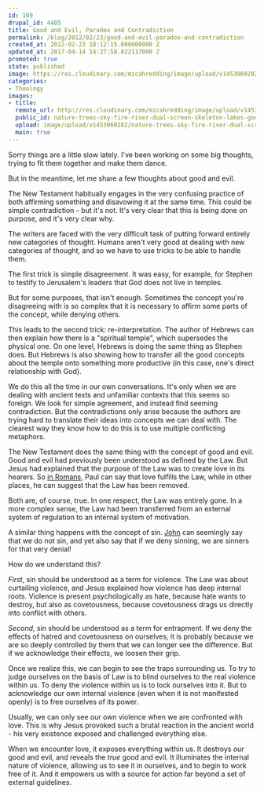 ```yaml
---
id: 109
drupal_id: 4485
title: Good and Evil, Paradox and Contradiction
permalink: /blog/2012/02/23/good-and-evil-paradox-and-contradiction
created_at: 2012-02-23 18:12:15.000000000 Z
updated_at: 2017-04-14 14:27:58.822117000 Z
promoted: true
state: published
image: https://res.cloudinary.com/micahredding/image/upload/v1453060282/nature-trees-sky-fire-river-dual-screen-skeleton-lakes-good-vs.-evil-wallpaper.jpg
categories:
- Theology
images:
- title: 
  remote_url: http://res.cloudinary.com/micahredding/image/upload/v1453060282/nature-trees-sky-fire-river-dual-screen-skeleton-lakes-good-vs.-evil-wallpaper.jpg
  public_id: nature-trees-sky-fire-river-dual-screen-skeleton-lakes-good-vs.-evil-wallpaper
  upload: image/upload/v1453060282/nature-trees-sky-fire-river-dual-screen-skeleton-lakes-good-vs.-evil-wallpaper.jpg
  main: true
---
```

Sorry things are a little slow lately. I've been working on some big thoughts, trying to fit them together and make them dance.

But in the meantime, let me share a few thoughts about good and evil.

The New Testament habitually engages in the very confusing practice of both affirming something and disavowing it at the same time. This could be simple contradiction - but it's not. It's very clear that this is being done on purpose, and it's very clear why.

The writers are faced with the very difficult task of putting forward entirely new categories of thought. Humans aren't very good at dealing with new categories of thought, and so we have to use tricks to be able to handle them.

The first trick is simple disagreement. It was easy, for example, for Stephen to testify to Jerusalem's leaders that God does not live in temples. 

But for some purposes, that isn't enough. Sometimes the concept you're disagreeing with is so complex that it is necessary to affirm some parts of the concept, while denying others. 

This leads to the second trick: re-interpretation. The author of Hebrews can then explain how there is a "spiritual temple", which supersedes the physical one. On one level, Hebrews is doing the same thing as Stephen does. But Hebrews is also showing how to transfer all the good concepts about the temple onto something more productive (in this case, one's direct relationship with God).

We do this all the time in our own conversations. It's only when we are dealing with ancient texts and unfamiliar contexts that this seems so foreign. We look for simple agreement, and instead find seeming contradiction. But the contradictions only arise because the authors are trying hard to translate their ideas into concepts we can deal with. The clearest way they know how to do this is to use multiple conflicting metaphors.

The New Testament does the same thing with the concept of good and evil. Good and evil had previously been understood as defined by the Law. But Jesus had explained that the purpose of the Law was to create love in its hearers. So [in Romans](http://biblia.com/bible/esv/Ro13.8), Paul can say that love fulfills the Law, while in other places, he can suggest that the Law has been removed.

Both are, of course, true. In one respect, the Law was entirely gone. In a more complex sense, the Law had been transferred from an external system of regulation to an internal system of motivation.

A similar thing happens with the concept of sin. [John](http://biblia.com/bible/esv/1Jn1.1-10) can seemingly say that we do not sin, and yet also say that if we deny sinning, we are sinners for that very denial!

How do we understand this? 

*First*, sin should be understood as a term for violence. The Law was about curtailing violence, and Jesus explained how violence has deep internal roots. Violence is present psychologically as hate, because hate wants to destroy, but also as covetousness, because covetousness drags us directly into conflict with others. 

*Second*, sin should be understood as a term for entrapment. If we deny the effects of hatred and covetousness on ourselves, it is probably because we are so deeply controlled by them that we can longer see the difference. But if we acknowledge their effects, we loosen their grip. 

Once we realize this, we can begin to see the traps surrounding us. To try to judge ourselves on the basis of Law is to blind ourselves to the real violence within us. To deny the violence within us is to lock ourselves into it. But to acknowledge our own internal violence (even when it is not manifested openly) is to free ourselves of its power.

Usually, we can only see our own violence when we are confronted with love. This is why Jesus provoked such a brutal reaction in the ancient world - his very existence exposed and challenged everything else. 

When we encounter love, it exposes everything within us. It destroys *our* good and evil, and reveals the *true* good and evil. It illuminates the internal nature of violence, allowing us to see it in ourselves, and to begin to work free of it. And it empowers us with a source for action far beyond a set of external guidelines. 
